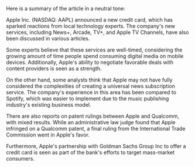Here is a summary of the article in a neutral tone:

Apple Inc. (NASDAQ: AAPL) announced a new credit card, which has sparked reactions from local technology experts. The company's new services, including News+, Arcade, TV+, and Apple TV Channels, have also been discussed in various articles.

Some experts believe that these services are well-timed, considering the growing amount of time people spend consuming digital media on mobile devices. Additionally, Apple's ability to negotiate favorable deals with content providers is seen as a strength.

On the other hand, some analysts think that Apple may not have fully considered the complexities of creating a universal news subscription service. The company's experience in this area has been compared to Spotify, which was easier to implement due to the music publishing industry's existing business model.

There are also reports on patent rulings between Apple and Qualcomm, with mixed results. While an administrative law judge found that Apple infringed on a Qualcomm patent, a final ruling from the International Trade Commission went in Apple's favor.

Furthermore, Apple's partnership with Goldman Sachs Group Inc to offer a credit card is seen as part of the bank's efforts to target mass-market consumers.